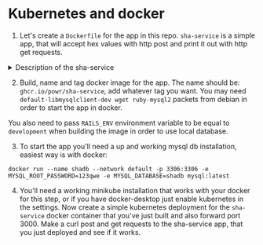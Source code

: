 # Kubernetes and docker

1. Let's create a `Dockerfile` for the app in this repo.
`sha-service` is a simple app, that will accept hex values with http post and print it out with http get requests.

<details><summary>Description of the sha-service</summary>
<p>

**Routes:**

 - *POST:* http(s)://$(whatever_name)/api/v1/sha_manager/**:branch**/**:source**
 - *GET:*  http(s)://$(whatever_name)/api/v1/sha_manager/**:branch**/**:source**

**Examples:**

 - *POST:* `https://sha-service.com/api/v1/sha_manager/main/src:sha-123456` . **note**: in **src:sha-123456** the **:** (colon symbol) which divides **source** and **sha** is neccessary, given that service can properly parse and save **sha** related to **branch** and **source**.

 - *GET* `https://sha-service.com/api/v1/sha_manager/main/src`. **note:** on **GET** you just specify **branch** and **source**, if something is stored under that path, you will get the result, in this case the result will be **sha-123456**.

</p>
</details>

2. Build, name and tag docker image for the app. The name should be: `ghcr.io/powr/sha-service`, add whatever tag you want.
You may need `default-libmysqlclient-dev wget ruby-mysql2` packets from debian in order to start the app in docker.

You also need to pass `RAILS_ENV` environment variable to be equal to `development` when building the image in order to use local database.

3. To start the app you'll need a up and working mysql db installation, easiest way is with docker:

```shell
docker run --name shadb --network default -p 3306:3306 -e MYSQL_ROOT_PASSWORD=123qwe -e MYSQL_DATABASE=shadb mysql:latest
```

4. You'll need a working minikube installation that works with your docker for this step, or if you have docker-desktop just enable kubernetes in the settings.
Now create a simple kubernetes deployment for the `sha-service` docker container that you've just built and also forward port 3000.
Make a curl post and get requests to the sha-service app, that you just deployed and see if it works.
